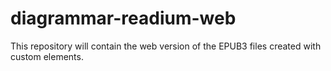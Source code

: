 # diagrammar-readium-web
This repository will contain the web version of the EPUB3 files created with custom elements.
